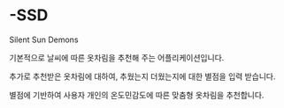 # -SSD
Silent Sun Demons

기본적으로 날씨에 따른 옷차림을 추천해 주는 어플리케이션입니다.

추가로 추천받은 옷차림에 대하여, 추웠는지 더웠는지에 대한 별점을 입력 받습니다.

별점에 기반하여 사용자 개인의 온도민감도에 따른 맞춤형 옷차림을 추천합니다.
